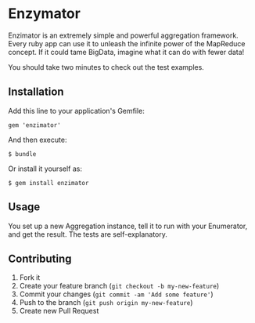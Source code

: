 # Enzymator

Enzimator is an extremely simple and powerful aggregation framework. Every ruby app can use it to unleash the infinite power of the MapReduce concept. If it could tame BigData, imagine what it can do with fewer data!

You should take two minutes to check out the test examples.

## Installation

Add this line to your application's Gemfile:

    gem 'enzimator'

And then execute:

    $ bundle

Or install it yourself as:

    $ gem install enzimator

## Usage

You set up a new Aggregation instance, tell it to run with your Enumerator, and get the result. The tests are self-explanatory.

## Contributing

1. Fork it
2. Create your feature branch (`git checkout -b my-new-feature`)
3. Commit your changes (`git commit -am 'Add some feature'`)
4. Push to the branch (`git push origin my-new-feature`)
5. Create new Pull Request

